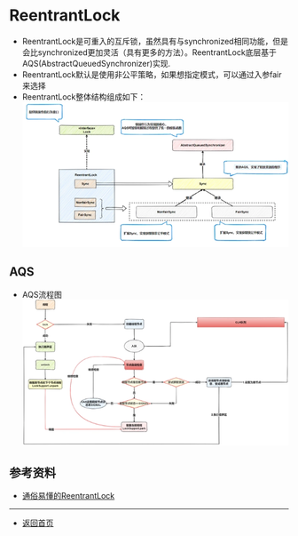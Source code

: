 # ReentrantLock
  - ReentrantLock是可重入的互斥锁，虽然具有与synchronized相同功能，但是会比synchronized更加灵活（具有更多的方法）。ReentrantLock底层基于AQS(AbstractQueuedSynchronizer)实现.
  - ReentrantLock默认是使用非公平策略，如果想指定模式，可以通过入参fair来选择
  - ReentrantLock整体结构组成如下：
  ![image](../../../Resources/JavaBasics/JUC/Lock/ReentrantLock_structure.webp)


## AQS
 - AQS流程图
  ![image](../../../Resources/JavaBasics/JUC/Lock/AQS_flow.webp)

## 参考资料
  - [通俗易懂的ReentrantLock](https://baijiahao.baidu.com/s?id=1702822534980452383&wfr=spider&for=pc)


---
 - [返回首页](../../../README.md)